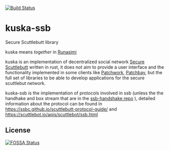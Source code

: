 [![Build Status](https://github.com/kuska-ssb/kuska-ssb/workflows/Rust/badge.svg)](https://github.com/kuska-ssb/kuska-ssb/actions?query=workflow%3ARust)


# kuska-ssb
Secure Scuttlebutt library

kuska means _together_ in [Runasimi](https://en.wikipedia.org/wiki/Quechuan_languages)

kuska is an implementation of decentralized social network [Secure Scuttlebutt](https://scuttlebutt.nz/) written in rust, it does not aim to provide a user interface and the functionality implemented in some clients like [Patchwork](https://github.com/ssbc/patchwork), [Patchbay](https://github.com/ssbc/patchbay), but the full set of libraries to be able to develop applications for the secure scuttlebut network.

kuska-ssb is the implementation of protocols involved in ssb (unless the the handhake and box stream that are in the [ssb-handshake repo](https://github.com/Kuska-ssb/kuska-handshake) ), detailed information about the protocol can be found in https://ssbc.github.io/scuttlebutt-protocol-guide/ and https://scuttlebot.io/apis/scuttlebot/ssb.html


## License
[![FOSSA Status](https://app.fossa.com/api/projects/git%2Bgithub.com%2FKuska-ssb%2Fssb.svg?type=large)](https://app.fossa.com/projects/git%2Bgithub.com%2FKuska-ssb%2Fssb?ref=badge_large)
